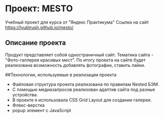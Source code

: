 # Проект: MESTO

Учебный проект для курса от "Яндекс Практикума" Ссылка на сайт https://lyubtrush.github.io/mesto/

## Описание проекта

Продукт представляет собой одностраничный сайт. Тематика сайта - "Фото-галлерея красивых мест". По итогу проекта на сайте будет реализована возможность добавлять фотографии, ставить лайки.

##Технологии, используемые в реализации проекта

* Файловая структура проекта реализована по правилам Nested БЭМ.
* С помощью медиазапросов реализован адаптив сайта под разные устройства.
* В проекте я использовала CSS Grid Layout для создании галереи.
* Флекс-верстка
* popup элемент с JavaScript

